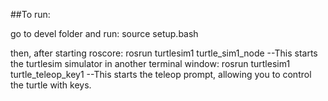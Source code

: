 ##To run:

go to devel folder and run:
source setup.bash

then, after starting roscore: 
rosrun turtlesim1 turtle_sim1_node --This starts the turtlesim simulator in another terminal window:
rosrun turtlesim1 turtle_teleop_key1 --This starts the teleop prompt, allowing you to control the turtle with keys. 
